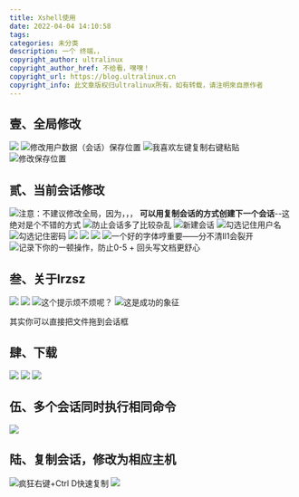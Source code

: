 ```yaml
---
title: Xshell使用
date: 2022-04-04 14:10:58
tags:
categories: 未分类
description: 一个 终端，，
copyright_author: ultralinux
copyright_author_href: 不给看，嘿嘿！
copyright_url: https://blog.ultralinux.cn
copyright_info: 此文章版权归ultralinux所有，如有转载，请注明來自原作者
---
```


## 壹、全局修改
![](https://img.ultralinux.cn/img/202302151423953.png?imageslim)
![修改用户数据（会话）保存位置](https://img.ultralinux.cn/img/202302151423979.png?imageslim)
![我喜欢左键复制右键粘贴](https://img.ultralinux.cn/img/202302151423607.png?imageslim)
![修改保存位置](https://img.ultralinux.cn/img/202302151423444.png?imageslim)

## 贰、当前会话修改
![注意：不建议修改全局，因为，，，](https://img.ultralinux.cn/img/202302151424634.png?imageslim)
**可以用复制会话的方式创建下一个会话**--这绝对是个不错的方式
![防止会话多了比较杂乱](https://img.ultralinux.cn/img/202302151424962.png?imageslim)
![新建会话](https://img.ultralinux.cn/img/202302151425374.png?imageslim)
![勾选记住用户名](https://img.ultralinux.cn/img/202302151425277.png?imageslim)
![勾选记住密码](https://img.ultralinux.cn/img/202302151426954.png?imageslim)
![](https://img.ultralinux.cn/img/202302151426321.png?imageslim)
![](https://img.ultralinux.cn/img/202302151426773.png?imageslim)
![](https://img.ultralinux.cn/img/202302151427392.png?imageslim)
![一个好的字体哼重要——分不清Il1会裂开](https://img.ultralinux.cn/img/202302151427098.png?imageslim)
![记录下你的一顿操作，防止0-5 + 回头写文档更舒心](https://img.ultralinux.cn/img/202302151427496.png?imageslim)

## 叁、关于lrzsz
![](https://img.ultralinux.cn/img/202302151431377.png?imageslim)
![](https://img.ultralinux.cn/img/202302151432296.png?imageslim)
![这个提示烦不烦呢？](https://img.ultralinux.cn/img/202302151432811.png?imageslim)
![这是成功的象征](https://img.ultralinux.cn/img/202302151432436.png?imageslim)

其实你可以直接把文件拖到会话框
## 肆、下载
![](https://img.ultralinux.cn/img/202302151432458.png?imageslim)
![](https://img.ultralinux.cn/img/202302151433467.png?imageslim)
![](https://img.ultralinux.cn/img/202302151433498.png?imageslim)

## 伍、多个会话同时执行相同命令
![](https://img.ultralinux.cn/img/202302151433671.png?imageslim)

## 陆、复制会话，修改为相应主机
![疯狂右键+Ctrl D快速复制](https://img.ultralinux.cn/img/202302151433542.png?imageslim)
![](https://img.ultralinux.cn/img/202302151434588.png?imageslim)





